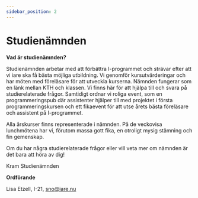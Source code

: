 ```yaml
---
sidebar_position: 2
---
```


# Studienämnden

__Vad är studienämnden?__

Studienämnden arbetar med att förbättra I-programmet och strävar efter att vi iare ska få bästa möjliga utbildning. Vi genomför kursutvärderingar och har möten med föreläsare för att utveckla kurserna. Nämnden fungerar som en länk mellan KTH och klassen. Vi finns här för att hjälpa till och svara på studierelaterade frågor. Samtidigt ordnar vi roliga event, som en programmeringspub där assistenter hjälper till med projektet i första programmeringskursen och ett fikaevent för att utse årets bästa föreläsare och assistent på I-programmet.

Alla årskurser finns representerade i nämnden. På de veckovisa lunchmötena har vi, förutom massa gott fika, en otroligt mysig stämning och fin gemenskap.

Om du har några studierelaterade frågor eller vill veta mer om nämnden är det bara att höra av dig!

Kram Studienämnden

__Ordförande__

Lisa Etzell, I-21, sno@iare.nu
